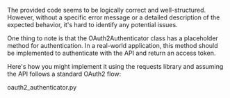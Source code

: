 The provided code seems to be logically correct and well-structured. However, without a specific error message or a detailed description of the expected behavior, it's hard to identify any potential issues. 

One thing to note is that the OAuth2Authenticator class has a placeholder method for authentication. In a real-world application, this method should be implemented to authenticate with the API and return an access token. 

Here's how you might implement it using the requests library and assuming the API follows a standard OAuth2 flow:

oauth2_authenticator.py
